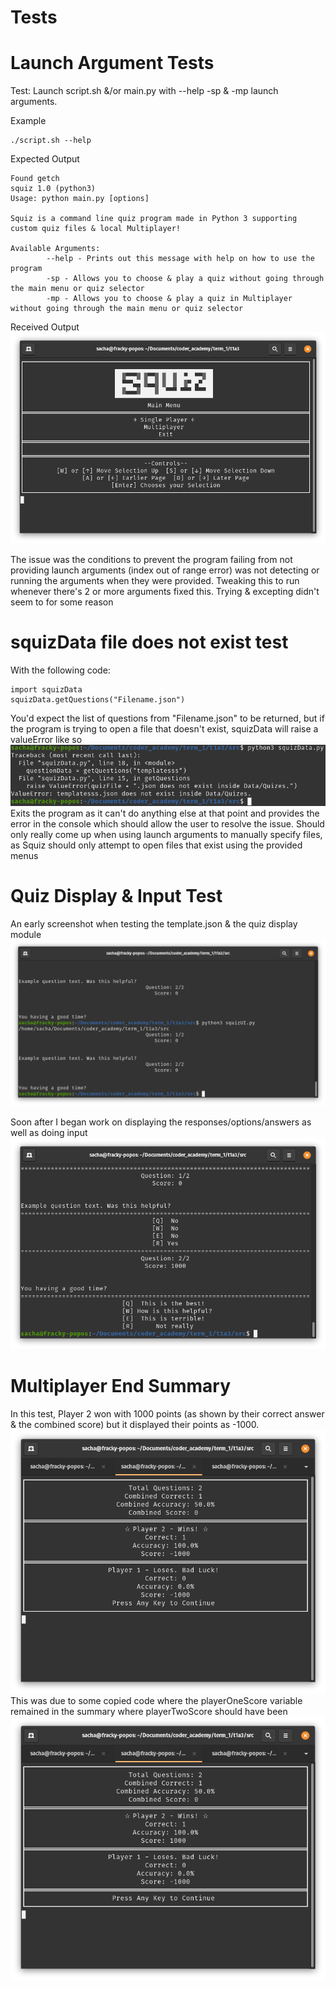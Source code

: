 # Tests

# Launch Argument Tests
Test:
Launch script.sh &/or main.py with --help -sp & -mp launch arguments.

Example

    ./script.sh --help

Expected Output

    Found getch
    squiz 1.0 (python3)
    Usage: python main.py [options]

    Squiz is a command line quiz program made in Python 3 supporting custom quiz files & local Multiplayer!

    Available Arguments:
            --help - Prints out this message with help on how to use the program
            -sp - Allows you to choose & play a quiz without going through the main menu or quiz selector
            -mp - Allows you to choose & play a quiz in Multiplayer without going through the main menu or quiz selector

Received Output
![Went straight to main menu](./img/tests/launchArgumentFail.png)

The issue was the conditions to prevent the program failing from not providing launch arguments (index out of range error) was not detecting or running the arguments when they were provided. Tweaking this to run whenever there's 2 or more arguments fixed this. Trying & excepting didn't seem to for some reason

# squizData file does not exist test

With the following code:

    import squizData
    squizData.getQuestions("Filename.json")

You'd expect the list of questions from "Filename.json" to be returned, but if the program is trying to open a file that doesn't exist, squizData will raise a valueError like so
![Value Error Example](./img/tests/squizDataMissingFile.png)
Exits the program as it can't do anything else at that point and provides the error in the console which should allow the user to resolve the issue. Should only really come up when using launch arguments to manually specify files, as Squiz should only attempt to open files that exist using the provided menus

# Quiz Display & Input Test

An early screenshot when testing the template.json & the quiz display module
![Early Display Screenshot](./img/tests/earlyDisplayTest.png)

Soon after I began work on displaying the responses/options/answers as well as doing input
![Early Input Screenshot](./img/tests/earlyAnswerTest2.png)

# Multiplayer End Summary

In this test, Player 2 won with 1000 points (as shown by their correct answer & the combined score) but it displayed their points as -1000. 
![Bugged Multiplayer End Summary](./img/tests/multiplayerSummaryShowingWrongScore.png)
This was due to some copied code where the playerOneScore variable remained in the summary where playerTwoScore should have been
![Fixed Multiplayer End Summary](./img/tests/multiplayerSummaryFixed.png)
